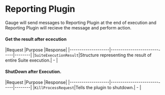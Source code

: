 # Reporting Plugin
Gauge will send messages to Reporting Plugin at the end of execution and Reporting Plugin will recieve the message and perform action.

#### Get the result after ececution

|Request             |Purpose                      |Response|
     |--------------------|-----------------------------|--------|
     |`SuiteExecutionResult`|Structure representing the result of entire Suite execution.|   -     |


#### ShutDown after Execution.

|Request             |Purpose                      |Response|
     |--------------------|-----------------------------|--------|
     |`KillProcessRequest`|Tells the plugin to shutdown.|   -     |
